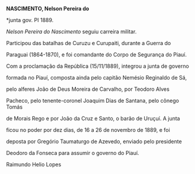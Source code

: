 **NASCIMENTO, Nelson Pereira do**



\*junta gov. PI 1889.



*Nelson Pereira do Nascimento* seguiu carreira militar.



Participou das batalhas de Curuzu e Curupaiti, durante a Guerra do

Paraguai (1864-1870), e foi comandante do Corpo de Segurança do Piauí.



Com a proclamação da República (15/11/1889), integrou a junta de governo

formada no Piauí, composta ainda pelo capitão Nemésio Reginaldo de Sá,

pelo alferes João de Deus Moreira de Carvalho, por Teodoro Alves

Pacheco, pelo tenente-coronel Joaquim Dias de Santana, pelo cônego Tomás

de Morais Rego e por João da Cruz e Santo, o barão de Uruçuí. A junta

ficou no poder por dez dias, de 16 a 26 de novembro de 1889, e foi

deposta por Gregório Taumaturgo de Azevedo, enviado pelo presidente

Deodoro da Fonseca para assumir o governo do Piauí.



Raimundo Helio Lopes



